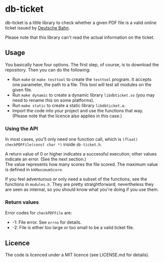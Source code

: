 # db-ticket
db-ticket is a little library to check whether a given PDF file is a valid online ticket issued by [Deutsche Bahn](http://bahn.de/).

Please note that this library can't read the actual information on the ticket.

## Usage
You basically have four options. The first step, of course, is to download the repository. Then you can do the following:
* Run `make` or `make testtool` to create the `testtool` program. It accepts one parameter, the path to a file. This tool will test all modules on the given file.
* Run `make dynamic` to create a dynamic library `libdbticket.so` (you may need to rename this on some platforms).
* Run `make static` to create a static library `libdbticket.a`.
* Import the code into your project and use the functions that way. (Please note that the licence also applies in this case.)

### Using the API
In most cases, you'll only need one function call, which is `(float) checkPDFFile(const char *)` inside `db-ticket.h`.

A return value of 0 or higher indicates a successful execution; other values indicate an error. (See the next section.)  
The value represents how many scores the file scored. The maximum value is defined in `kkMaximumScore`.

If you feel adventurous or only need a subset of the functions, see the functions in `modules.h`. They are pretty straightforward; nevertheless they are seen as internal, so you should know what you're doing if you use them.

### Return values
Error codes for `checkPDFFile` are:

* -1: File error. See `errno` for details.
* -2: File is either too large or too small to be a valid ticket file.

## Licence
The code is licenced under a MIT licence (see LICENSE.md for details).